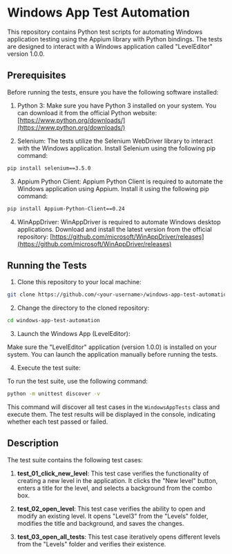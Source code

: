 # Windows App Test Automation

This repository contains Python test scripts for automating Windows application testing using the Appium library with Python bindings. The tests are designed to interact with a Windows application called "LevelEditor" version 1.0.0.

## Prerequisites

Before running the tests, ensure you have the following software installed:

1. Python 3: Make sure you have Python 3 installed on your system. You can download it from the official Python website: [https://www.python.org/downloads/](https://www.python.org/downloads/)

2. Selenium: The tests utilize the Selenium WebDriver library to interact with the Windows application. Install Selenium using the following pip command:

```bash
pip install selenium==3.5.0
```

3. Appium Python Client: Appium Python Client is required to automate the Windows application using Appium. Install it using the following pip command:

```bash
pip install Appium-Python-Client==0.24
```

4. WinAppDriver: WinAppDriver is required to automate Windows desktop applications. Download and install the latest version from the official repository: [https://github.com/microsoft/WinAppDriver/releases](https://github.com/microsoft/WinAppDriver/releases)

## Running the Tests

1. Clone this repository to your local machine:

```bash
git clone https://github.com/<your-username>/windows-app-test-automation.git
```

2. Change the directory to the cloned repository:

```bash
cd windows-app-test-automation
```

3. Launch the Windows App (LevelEditor):

Make sure the "LevelEditor" application (version 1.0.0) is installed on your system. You can launch the application manually before running the tests.

4. Execute the test suite:

To run the test suite, use the following command:

```bash
python -m unittest discover -v
```

This command will discover all test cases in the `WindowsAppTests` class and execute them. The test results will be displayed in the console, indicating whether each test passed or failed.

## Description

The test suite contains the following test cases:

1. **test_01_click_new_level**: This test case verifies the functionality of creating a new level in the application. It clicks the "New level" button, enters a title for the level, and selects a background from the combo box.

2. **test_02_open_level**: This test case verifies the ability to open and modify an existing level. It opens "Level3" from the "Levels" folder, modifies the title and background, and saves the changes.

3. **test_03_open_all_tests**: This test case iteratively opens different levels from the "Levels" folder and verifies their existence.

